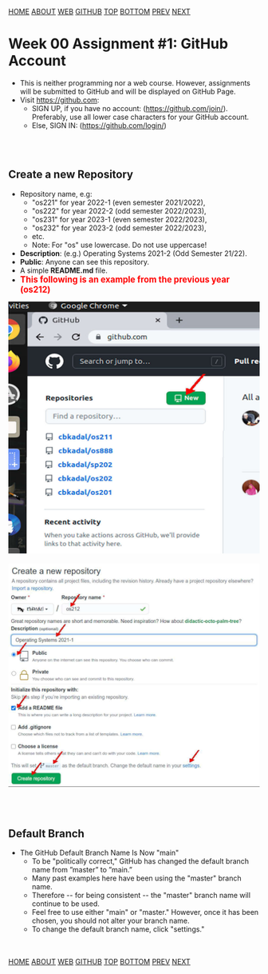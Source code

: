 ---
---
[HOME](index.md)
[ABOUT](README.md)
[WEB](https://osp4diss.vlsm.org/)
[GITHUB](https://github.com/os2xx/osp4diss/)
[TOP](#)
[BOTTOM](#endofpage)
[PREV](AOS.md#idx00)
[NEXT](W00-02.md)

# Week 00 Assignment #1: GitHub Account

* This is neither programming nor a web course.
  However, assignments will be submitted to GitHub and will be displayed on GitHub Page.
* Visit <https://github.com>:
  * SIGN UP, if you have no account: (<https://github.com/join/>).
    Preferably, use all lower case characters for your GitHub account.
  * Else, SIGN IN: (<https://github.com/login/>)

<br id="idx01"><br>
## Create a new Repository
  * Repository name, e.g:
    * "os221" for year 2022-1 (even semester 2021/2022),
    * "os222" for year 2022-2 (odd semester 2022/2023),
    * "os231" for year 2023-1 (even semester 2022/2023),
    * "os232" for year 2023-2 (odd semester 2022/2023),
    * etc.
    * Note: For "os" use lowercase. Do not use uppercase!
  * **Description**: (e.g.) Operating Systems 2021-2 (Odd Semester 21/22).
  * **Public**: Anyone can see this repository.
  * A simple **README.md** file.
  * <span style="color:red; font-weight:bold; font-size:larger;">This 
    following is an example from the previous year (os212)</span>
<img src="pictures/os-github-new1.jpg"  width="960">
<br id="idx02"><br>
<img src="pictures/os-github.jpg"  width="960">

<br id="idx02"><br>
## Default Branch

* The GitHub Default Branch Name Is Now "main"
  * To be "politically correct," GitHub has changed the default branch
    name from ”master” to ”main.”
  * Many past examples here have been using the "master" branch name.
  * Therefore -- for being consistent -- the "master" branch name will
    continue to be used.
  * Feel free to use either "main" or "master." However, once it has been
    chosen, you should not alter your branch name.
  * To change the default branch name, click "settings."


<br id="endofpage"><br>
[HOME](index.md)
[ABOUT](README.md)
[WEB](https://osp4diss.vlsm.org/)
[GITHUB](/https://github.com/os2xx/osp4diss)
[TOP](#)
[BOTTOM](#endofpage)
[PREV](AOS.md#idx00)
[NEXT](W00-02.md)
<br>

